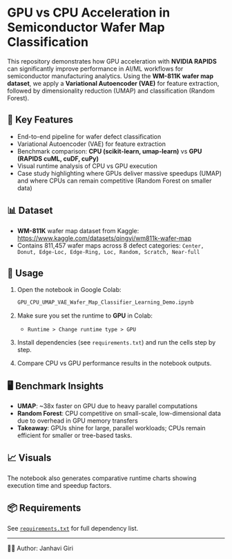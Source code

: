 # GPU vs CPU Acceleration in Semiconductor Wafer Map Classification

This repository demonstrates how GPU acceleration with **NVIDIA RAPIDS** can significantly improve performance in AI/ML workflows for semiconductor manufacturing analytics. Using the **WM-811K wafer map dataset**, we apply a **Variational Autoencoder (VAE)** for feature extraction, followed by dimensionality reduction (UMAP) and classification (Random Forest).

## 📌 Key Features
- End-to-end pipeline for wafer defect classification
- Variational Autoencoder (VAE) for feature extraction
- Benchmark comparison: **CPU (scikit-learn, umap-learn)** vs **GPU (RAPIDS cuML, cuDF, cuPy)**
- Visual runtime analysis of CPU vs GPU execution
- Case study highlighting where GPUs deliver massive speedups (UMAP) and where CPUs can remain competitive (Random Forest on smaller data)

## 📊 Dataset
- **WM-811K** wafer map dataset from Kaggle: https://www.kaggle.com/datasets/qingyi/wm811k-wafer-map
- Contains 811,457 wafer maps across 8 defect categories: `Center, Donut, Edge-Loc, Edge-Ring, Loc, Random, Scratch, Near-full`

## 🚀 Usage

1. Open the notebook in Google Colab:
   ```bash
   GPU_CPU_UMAP_VAE_Wafer_Map_Classifier_Learning_Demo.ipynb
   ```

2. Make sure you set the runtime to **GPU** in Colab:
   - `Runtime > Change runtime type > GPU`

3. Install dependencies (see `requirements.txt`) and run the cells step by step.

4. Compare CPU vs GPU performance results in the notebook outputs.

## 🖥️ Benchmark Insights
- **UMAP**: ~38x faster on GPU due to heavy parallel computations
- **Random Forest**: CPU competitive on small-scale, low-dimensional data due to overhead in GPU memory transfers
- **Takeaway**: GPUs shine for large, parallel workloads; CPUs remain efficient for smaller or tree-based tasks.

## 📈 Visuals
The notebook also generates comparative runtime charts showing execution time and speedup factors.

## 📦 Requirements
See [`requirements.txt`](requirements.txt) for full dependency list.

---
👩‍💻 Author: Janhavi Giri  
